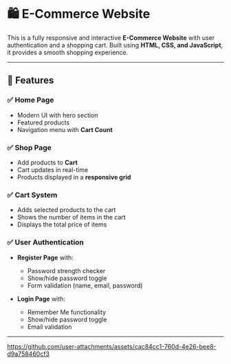 # 🛍️ E-Commerce Website

This is a fully responsive and interactive **E-Commerce Website** with user authentication and a shopping cart. Built using **HTML, CSS, and JavaScript**, it provides a smooth shopping experience.

---

## 🚀 Features

### ✅ **Home Page**
- Modern UI with hero section
- Featured products
- Navigation menu with **Cart Count**

### ✅ **Shop Page**
- Add products to **Cart**
- Cart updates in real-time
- Products displayed in a **responsive grid**

### ✅ **Cart System**
- Adds selected products to the cart
- Shows the number of items in the cart
- Displays the total price of items

### ✅ **User Authentication**
- **Register Page** with:
  - Password strength checker
  - Show/hide password toggle
  - Form validation (name, email, password)

- **Login Page** with:
  - Remember Me functionality
  - Show/hide password toggle
  - Email validation

---


https://github.com/user-attachments/assets/cac84cc1-760d-4e26-bee8-d9a758460cf3

